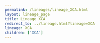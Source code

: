 ```yaml
---
permalink: /lineages/lineage_XCA.html
layout: lineage_page
title: Lineage XCA
redirect_to: ../lineage.html?lineage=XCA
lineage: XCA
children: ['XCA']
---
```

